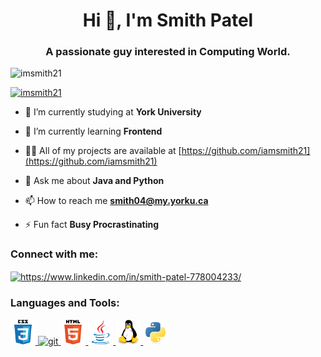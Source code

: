 <h1 align="center">Hi 👋, I'm Smith Patel</h1>
<h3 align="center">A passionate guy interested in Computing World.</h3>

<p align="left"> <img src="https://komarev.com/ghpvc/?username=imsmith21&label=Profile%20views&color=0e75b6&style=flat" alt="imsmith21" /> </p>

<p align="left"> <a href="https://github.com/ryo-ma/github-profile-trophy"><img src="https://github-profile-trophy.vercel.app/?username=imsmith21" alt="imsmith21" /></a> </p>

- 🔭 I’m currently studying at **York University**

- 🌱 I’m currently learning **Frontend**

- 👨‍💻 All of my projects are available at [https://github.com/iamsmith21](https://github.com/iamsmith21)

- 💬 Ask me about **Java and Python**

- 📫 How to reach me **smith04@my.yorku.ca**

- ⚡ Fun fact **Busy Procrastinating**

<h3 align="left">Connect with me:</h3>
<p align="left">
<a href="https://linkedin.com/in/https://www.linkedin.com/in/smith-patel-778004233/" target="blank"><img align="center" src="https://raw.githubusercontent.com/rahuldkjain/github-profile-readme-generator/master/src/images/icons/Social/linked-in-alt.svg" alt="https://www.linkedin.com/in/smith-patel-778004233/" height="30" width="40" /></a>
</p>

<h3 align="left">Languages and Tools:</h3>
<p align="left"> <a href="https://www.w3schools.com/css/" target="_blank" rel="noreferrer"> <img src="https://raw.githubusercontent.com/devicons/devicon/master/icons/css3/css3-original-wordmark.svg" alt="css3" width="40" height="40"/> </a> <a href="https://git-scm.com/" target="_blank" rel="noreferrer"> <img src="https://www.vectorlogo.zone/logos/git-scm/git-scm-icon.svg" alt="git" width="40" height="40"/> </a> <a href="https://www.w3.org/html/" target="_blank" rel="noreferrer"> <img src="https://raw.githubusercontent.com/devicons/devicon/master/icons/html5/html5-original-wordmark.svg" alt="html5" width="40" height="40"/> </a> <a href="https://www.java.com" target="_blank" rel="noreferrer"> <img src="https://raw.githubusercontent.com/devicons/devicon/master/icons/java/java-original.svg" alt="java" width="40" height="40"/> </a> <a href="https://www.linux.org/" target="_blank" rel="noreferrer"> <img src="https://raw.githubusercontent.com/devicons/devicon/master/icons/linux/linux-original.svg" alt="linux" width="40" height="40"/> </a> <a href="https://www.python.org" target="_blank" rel="noreferrer"> <img src="https://raw.githubusercontent.com/devicons/devicon/master/icons/python/python-original.svg" alt="python" width="40" height="40"/> </a> </p>

